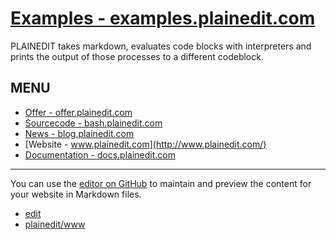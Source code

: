 # [Examples - examples.plainedit.com](https://examples.plainedit.com/)

PLAINEDIT takes markdown, evaluates code blocks with interpreters and prints the output of those processes to a different codeblock.


## MENU

+ [Offer - offer.plainedit.com](http://offer.plainedit.com/)
+ [Sourcecode - bash.plainedit.com](http://bash.plainedit.com/)
+ [News - blog.plainedit.com](http://blog.plainedit.com/)
+ [Website - www.plainedit.com](http://www.plainedit.com/)
+ [Documentation - docs.plainedit.com](http://www.plainedit.com/)



---

You can use the [editor on GitHub](https://github.com/plainedit/www/edit/master/README.md) to maintain and preview the content for your website in Markdown files.

+ [edit](https://github.com/plainedit/www/edit/master/README.md)
+ [plainedit/www](https://github.com/plainedit/www)
